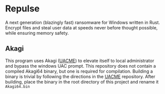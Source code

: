 # Repulse

A next generation (blazingly fast) ransomware for Windows written in Rust. Encrypt files and steal user data at speeds never before thought possible, while ensuring memory safety.

## Akagi

This program uses Akagi ([UACME](https://github.com/hfiref0x/UACME)) to elevate itself to local administrator and bypass the windows UAC prompt. This repository does not contain a compiled Akagi64 binary, but one is required for compilation. Building a binary is trivial by following the directions in the [UACME](https://github.com/hfiref0x/UACME) repository. After building, place the binary in the root directory of this project and rename it `Akagi64.bin`